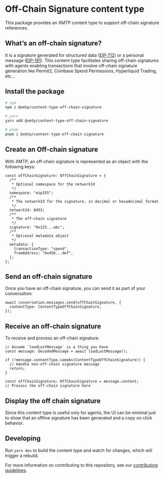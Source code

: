 # Off-Chain Signature content type

This package provides an XMTP content type to support off-chain signature references.

## What’s an off-chain signature?

It is a signature generated for structured data ([EIP-712](https://eips.ethereum.org/EIPS/eip-712)) or a personal message ([EIP-191](https://eips.ethereum.org/EIPS/eip-191)). This content type facilitates sharing off-chain signatures with agents enabling transactions that involve off-chain signature generation like Permit2, Coinbase Spend Permissions, Hyperliquid Trading, etc...

## Install the package

```bash
# npm
npm i @xmtp/content-type-off-chain-signature

# yarn
yarn add @xmtp/content-type-off-chain-signature

# pnpm
pnpm i @xmtp/content-type-off-chain-signature
```

## Create an Off-chain signature

With XMTP, an off-chain signature is represented as an object with the following keys:

```tsx
const offChainSignature: OffChainSignature = {
  /**
   * Optional namespace for the networkId
   */
  namespace: "eip155";
  /**
   * The networkId for the signature, in decimal or hexadecimal format
   */
  networkId: 8453;
  /**
   * The off-chain signature
   */
  signature: "0x123...abc";
  /**
   * Optional metadata object
   */
  metadata: {
    transactionType: "spend",
    fromAddress: "0x456...def",
  };
};
```

## Send an off-chain signature

Once you have an off-chain signature, you can send it as part of your conversation:

```tsx
await conversation.messages.send(offChainSignature, {
  contentType: ContentTypeOffChainSignature,
});
```

## Receive an off-chain signature

To receive and process an off-chain signature:

```tsx
// Assume `loadLastMessage` is a thing you have
const message: DecodedMessage = await loadLastMessage();

if (!message.contentType.sameAs(ContentTypeOffChainSignature)) {
  // Handle non-off-chain signature message
  return;
}

const offChainSignature: OffChainSignature = message.content;
// Process the off-chain signature here
```

## Display the off chain signature

Since this content type is useful only for agents, the UI can be minimal just to show that an offline signature has been generated and a copy on click behavior.

## Developing

Run `yarn dev` to build the content type and watch for changes, which will trigger a rebuild.

For more information on contributing to this repository, see our [contributing guidelines](../../CONTRIBUTING.md).
